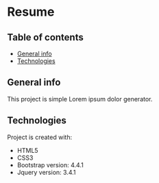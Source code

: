 # Resume 
## Table of contents
* [General info](#general-info)
* [Technologies](#technologies)


## General info
This project is simple Lorem ipsum dolor generator.
	
## Technologies
Project is created with:
* HTML5
* CSS3
* Bootstrap version: 4.4.1
* Jquery version: 3.4.1
